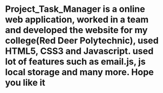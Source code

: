 # Project_Task_Manager is a online web application, worked in a team and developed the website for my college(Red Deer Polytechnic), used HTML5, CSS3 and Javascript. used lot of features such as email.js, js local storage and many more. Hope you like it
